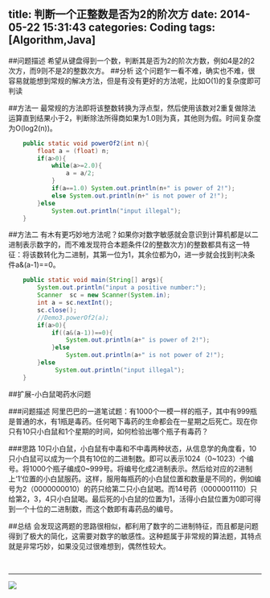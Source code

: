 title: 判断一个正整数是否为2的阶次方
date: 2014-05-22 15:31:43
categories: Coding
tags: [Algorithm,Java]
---

##问题描述
希望从键盘得到一个数，判断其是否为2的阶次方数，例如4是2的2次方，而9则不是2的整数次方。
##分析
这个问题乍一看不难，确实也不难，很容易就能想到常规的解决方法，但是有没有更好的方法呢，比如O(1)的复杂度即可判读
<!-- more -->
##方法一
最常规的方法即将该整数转换为浮点型，然后使用该数对2重复做除法运算直到结果小于2，判断除法所得商如果为1.0则为真，其他则为假。时间复杂度为O(log2(n))。

```java
	public static void powerOf2(int n){
		float a = (float) n;
		if(a>0){
			while(a>=2.0){
				a = a/2;
			}
			if(a==1.0) System.out.println(n+" is power of 2!");
			else System.out.println(n+" is not power of 2!");
		}else
			System.out.println("input illegal");	
	}
```

##方法二
有木有更巧妙地方法呢？如果你对数字敏感就会意识到计算机都是以二进制表示数字的，而不难发现符合本题条件(2的整数次方)的整数都具有这一特征：将该数转化为二进制，其第一位为1，其余位都为0，进一步就会找到判决条件a&(a-1)==0。

```java
	public static void main(String[] args){
		System.out.println("input a positive number:");
		Scanner  sc = new Scanner(System.in);
		int a = sc.nextInt();
		sc.close();
		//Demo3.powerOf2(a);
		if(a>0){
			if((a&(a-1))==0){
				System.out.println(a+" is power of 2!");
			}else
				System.out.println(a+" is not power of 2!");
		}else
			 System.out.println("input illegal");
	}
```
##扩展-小白鼠喝药水问题

###问题描述
阿里巴巴的一道笔试题：有1000个一模一样的瓶子，其中有999瓶是普通的水，有1瓶是毒药。任何喝下毒药的生命都会在一星期之后死亡。现在你只有10只小白鼠和1个星期的时间，如何检验出哪个瓶子有毒药？

###思路
10只小白鼠，小白鼠有中毒和不中毒两种状态，从信息学的角度看，10只小白鼠可以成为一个具有10位的二进制数。即可以表示1024（0~1023）个编号。将1000个瓶子编成0~999号。将编号化成2进制表示。然后给对应的2进制上‘1’位置的小白鼠服药。这样，服用每瓶药的小白鼠位置和数量是不同的，例如编号为2（0000000010）的药只给第二只小白鼠喝。而14号药（0000001110）只给第2，3，4只小白鼠喝。最后死的小白鼠的位置为1，活得小白鼠位置为0即可得到一个十位的二进制数，而这个数即有毒药品的编号。

##总结
会发现这两题的思路很相似，都利用了数字的二进制特征，而且都是问题得到了极大的简化，这需要对数字的敏感性。这种题属于非常规的算法题，其特点就是非常巧妙，如果没见过很难想到，偶然性较大。

<br>



----------
![](http://7u2eve.com1.z0.glb.clouddn.com/blogpic/E___0109GD00SIGT.gif)